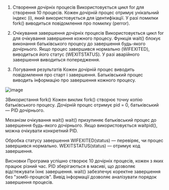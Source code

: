1. Створення дочірніх процесів
Використовується цикл for для створення 10 процесів.
Кожен дочірній процес отримує унікальний індекс (i), який використовується для ідентифікації.
У разі помилки fork() виводиться повідомлення про помилку (perror).

2. Очікування завершення дочірніх процесів
Використовується цикл for для очікування завершення кожного процесу.
Функція wait() блокує виконання батьківського процесу до завершення будь-якого дочірнього.
Якщо процес завершився нормально (WIFEXITED), виводиться його статус (WEXITSTATUS).
У разі аварійного завершення виводиться попередження.

3. Логування результатів
Кожен дочірній процес виводить повідомлення про старт і завершення.
Батьківський процес виводить інформацію про завершення кожного процесу.

![image](https://github.com/user-attachments/assets/0afbe7e1-45f1-4cc0-96c7-695de8e8144c)

3Використання fork()
Кожен виклик fork() створює точну копію батьківського процесу.
Дочірній процес отримує pid = 0, батьківський — PID дочірнього.

Механізм очікування wait()
wait() призупиняє батьківський процес до завершення будь-якого дочірнього.
Якщо використовується waitpid(), можна очікувати конкретний PID.

Обробка статусу завершення
WIFEXITED(status) — перевіряє, чи процес завершився нормально.
WEXITSTATUS(status) — отримує код завершення.

Висновки
Програма успішно створює 10 дочірніх процесів, кожен з яких працює різний час.
PID зберігаються в масиві, що дозволяє відстежувати їхнє завершення.
wait() забезпечує коректне завершення без "зомбі-процесів".
Вивід інформації дозволяє аналізувати порядок завершення процесів.
